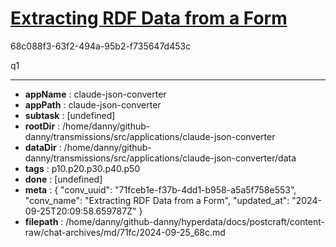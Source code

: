 # [Extracting RDF Data from a Form](https://claude.ai/chat/71fceb1e-f37b-4dd1-b958-a5a5f758e553)

68c088f3-63f2-494a-95b2-f735647d453c

q1

---

* **appName** : claude-json-converter
* **appPath** : claude-json-converter
* **subtask** : [undefined]
* **rootDir** : /home/danny/github-danny/transmissions/src/applications/claude-json-converter
* **dataDir** : /home/danny/github-danny/transmissions/src/applications/claude-json-converter/data
* **tags** : p10.p20.p30.p40.p50
* **done** : [undefined]
* **meta** : {
  "conv_uuid": "71fceb1e-f37b-4dd1-b958-a5a5f758e553",
  "conv_name": "Extracting RDF Data from a Form",
  "updated_at": "2024-09-25T20:09:58.659787Z"
}
* **filepath** : /home/danny/github-danny/hyperdata/docs/postcraft/content-raw/chat-archives/md/71fc/2024-09-25_68c.md